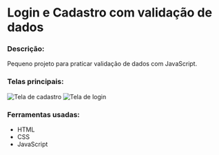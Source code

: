 <h1>Login e Cadastro com validação de dados</h1>
<h3>Descrição:</h3>
<p>Pequeno projeto para praticar validação de dados com JavaScript.</p>
<h3>Telas principais:</h3>
<img src="https://github.com/lihbolivia/Login-form/blob/main/assets/ScreenshotCadastro.png" alt="Tela de cadastro">
<img src="https://github.com/lihbolivia/Login-form/blob/main/assets/MainScreenshot.png" alt="Tela de login">
<h3>Ferramentas usadas:</h3>
<ul>
  <li>HTML</li>
  <li>CSS</li>
  <li>JavaScript</li>
</ul>
